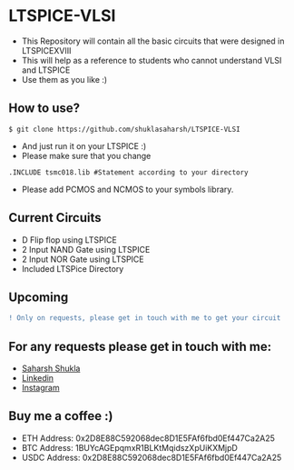 # LTSPICE-VLSI

- This Repository will contain all the basic circuits that were designed in LTSPICEXVIII
- This will help as a reference to students who cannot understand VLSI and LTSPICE
- Use them as you like :)

## How to use?
```
$ git clone https://github.com/shuklasaharsh/LTSPICE-VLSI
```
- And just run it on your LTSPICE :)
- Please make sure that you change

```SPICE
.INCLUDE tsmc018.lib #Statement according to your directory
```
- Please add PCMOS and NCMOS to your symbols library.


## Current Circuits
- D Flip flop using LTSPICE
- 2 Input NAND Gate using LTSPICE
- 2 Input NOR Gate using LTSPICE
- Included LTSPice Directory

## Upcoming
``` diff
! Only on requests, please get in touch with me to get your circuit
```

## For any requests please get in touch with me:

- [Saharsh Shukla](mailto:saharsh.shukla2018@vitstudent.ac.in?subject=[GitHub]%20Source%20Han%20Sans)
- [Linkedin](https://www.linkedin.com/in/saharsh-shukla-740118178/)
- [Instagram](https://www.instagram.com/shuklasaharsh)

## Buy me a coffee :)

- ETH Address: 0x2D8E88C592068dec8D1E5FAf6fbd0Ef447Ca2A25
- BTC Address: 1BUYcAGEpqmxR1BLKtMqidszXpUiKXMjpD
- USDC Address: 0x2D8E88C592068dec8D1E5FAf6fbd0Ef447Ca2A25
